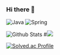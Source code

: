 ### Hi there 👋
![Java](https://img.shields.io/badge/JAVA-007396?style=for-the-badge&logo=java&logoColor=fff)
![Spring](https://img.shields.io/badge/-Spring-6DB33F?style=for-the-badge&logo=Spring&logoColor=fff)


![Github Stats](https://github-readme-stats.vercel.app/api?username=doxxx93&show_icons=true)
#<a href="https://opgc.me/#/users/doxxx93" target="_blank"><img src="https://api.opgc.me/githubs/users/doxxx93/tag/?theme=basic" /></a>

[![Solved.ac Profile](http://mazassumnida.wtf/api/v2/generate_badge?boj=doxxx93)](https://solved.ac/doxxx93/)
